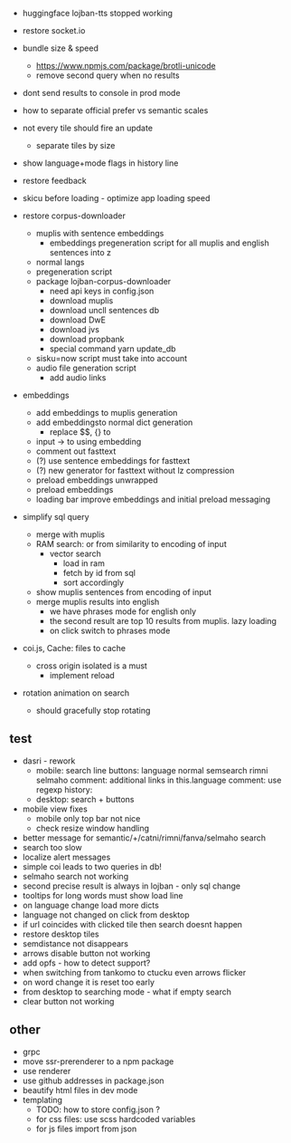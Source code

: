 * huggingface lojban-tts stopped working
* restore socket.io
* bundle size & speed
    * https://www.npmjs.com/package/brotli-unicode
    * remove second query when no results
* dont send results to console in prod mode
* how to separate official prefer vs semantic scales
* not every tile should fire an update
    * separate tiles by size
* show language+mode flags in history line
* restore feedback
* skicu before loading - optimize app loading speed
* restore corpus-downloader
    * muplis with sentence embeddings
        * embeddings pregeneration script for all muplis and english sentences into z
    * normal langs
    * pregeneration script
    * package lojban-corpus-downloader
        * need api keys in config.json
        * download muplis
        * download uncll sentences db
        * download DwE
        * download jvs
        * download propbank
        * special command yarn update_db
    * sisku=now script must take into account
    * audio file generation script 
        * add audio links
* embeddings
    * add embeddings to muplis generation
    * add embeddingsto normal dict generation
        * replace $$, {} to <MASK>
    * input -> to using embedding
    * comment out fasttext
    * (?) use sentence embeddings for fasttext
    * (?) new generator for fasttext without lz compression
    * preload embeddings unwrapped
    * preload embeddings
    * loading bar improve embeddings and initial preload messaging
* simplify sql query
    * merge with muplis
    * RAM search: or from similarity to encoding of input
        * vector search
            * load in ram
            * fetch by id from sql
            * sort accordingly
    * show muplis sentences from encoding of input
    * merge muplis results into english
        * we have phrases mode for english only
        * the second result are top 10 results from muplis. lazy loading
        * on click switch to phrases mode

* coi.js, Cache: files to cache
    * cross origin isolated is a must
        * implement reload
* rotation animation on search
    * should gracefully stop rotating

## test
* dasri - rework
    * mobile:
        search line
        buttons: language normal semsearch rimni selmaho
        comment: additional links in this.language
        comment: use regexp
        history: 
    * desktop: search + buttons
* mobile view fixes
    * mobile only top bar not nice
    * check resize window handling
* better message for semantic/+/catni/rimni/fanva/selmaho search
* search too slow
* localize alert messages
* simple coi leads to two queries in db!
* selmaho search not working
* second precise result is always in lojban - only sql change
* tooltips for long words must show load line
* on language change load more dicts
* language not changed on click from desktop
* if url coincides with clicked tile then search doesnt happen
* restore desktop tiles
* semdistance not disappears
* arrows disable button not working
* add opfs - how to detect support?
* when switching from tankomo to ctucku even arrows flicker
* on word change it is reset too early
* from desktop to searching mode - what if empty search
* clear button not working

## other

* grpc
* move ssr-prerenderer to a npm package
* use renderer
* use github addresses in package.json
* beautify html files in dev mode
* templating
    * TODO: how to store config.json ?
    * for css files: use scss hardcoded variables
    * for js files import from json
